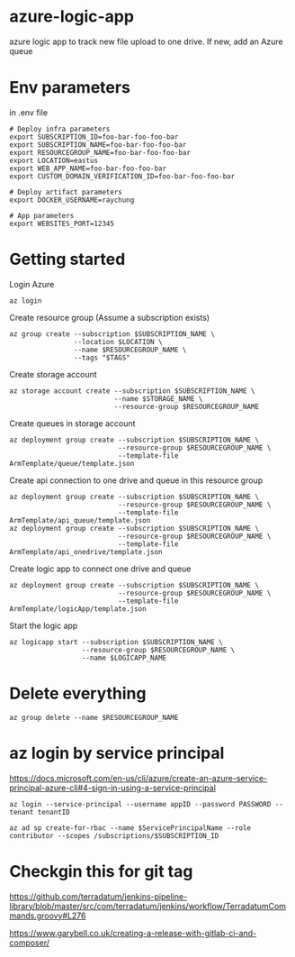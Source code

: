 # azure-logic-app
azure logic app to track new file upload to one drive. If new, add an Azure queue



# Env parameters
in .env file
```
# Deploy infra parameters
export SUBSCRIPTION_ID=foo-bar-foo-foo-bar
export SUBSCRIPTION_NAME=foo-bar-foo-foo-bar
export RESOURCEGROUP_NAME=foo-bar-foo-foo-bar
export LOCATION=eastus
export WEB_APP_NAME=foo-bar-foo-foo-bar
export CUSTOM_DOMAIN_VERIFICATION_ID=foo-bar-foo-foo-bar

# Deploy artifact parameters
export DOCKER_USERNAME=raychung

# App parameters
export WEBSITES_PORT=12345
```

# Getting started


Login Azure
```
az login
```

Create resource group (Assume a subscription exists)
```
az group create --subscription $SUBSCRIPTION_NAME \
                --location $LOCATION \
                --name $RESOURCEGROUP_NAME \
                --tags "$TAGS"
```

Create storage account
```
az storage account create --subscription $SUBSCRIPTION_NAME \
                          --name $STORAGE_NAME \
                          --resource-group $RESOURCEGROUP_NAME
```

Create queues in storage account
```
az deployment group create --subscription $SUBSCRIPTION_NAME \
                           --resource-group $RESOURCEGROUP_NAME \
                           --template-file ArmTemplate/queue/template.json
```
<!-- ```
az deployment group create --subscription $SUBSCRIPTION_NAME \
                           --resource-group $RESOURCEGROUP_NAME \
                           --template-file ArmTemplate/queue/template.json \
                           --parameters ArmTemplate/queue/parameters.json

az storage queue create --subscription $SUBSCRIPTION_NAME \
                        --name $STORAGE_QUEUE_NAME \

az deployment group create --subscription $SUBSCRIPTION_NAME \
                           --resource-group $RESOURCEGROUP_NAME \
                           --template-file ArmTemplate/logicApp/template.json
``` -->


Create api connection to one drive and queue in this resource group
```
az deployment group create --subscription $SUBSCRIPTION_NAME \
                           --resource-group $RESOURCEGROUP_NAME \
                           --template-file ArmTemplate/api_queue/template.json
az deployment group create --subscription $SUBSCRIPTION_NAME \
                           --resource-group $RESOURCEGROUP_NAME \
                           --template-file ArmTemplate/api_onedrive/template.json
```

Create logic app to connect one drive and queue
```
az deployment group create --subscription $SUBSCRIPTION_NAME \
                           --resource-group $RESOURCEGROUP_NAME \
                           --template-file ArmTemplate/logicApp/template.json
```

Start the logic app
```
az logicapp start --subscription $SUBSCRIPTION_NAME \
                  --resource-group $RESOURCEGROUP_NAME \
                  --name $LOGICAPP_NAME
```



# Delete everything

```
az group delete --name $RESOURCEGROUP_NAME
```



# az login by service principal 
https://docs.microsoft.com/en-us/cli/azure/create-an-azure-service-principal-azure-cli#4-sign-in-using-a-service-principal

```
az login --service-principal --username appID --password PASSWORD --tenant tenantID
```

```
az ad sp create-for-rbac --name $ServicePrincipalName --role contributor --scopes /subscriptions/$SUBSCRIPTION_ID
```


# Checkgin this for git tag

https://github.com/terradatum/jenkins-pipeline-library/blob/master/src/com/terradatum/jenkins/workflow/TerradatumCommands.groovy#L276

https://www.garybell.co.uk/creating-a-release-with-gitlab-ci-and-composer/
